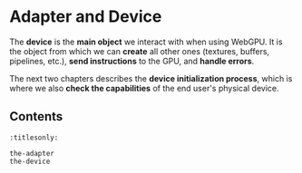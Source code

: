 Adapter and Device
==================

The **device** is the **main object** we interact with when using WebGPU. It is the object from which we can **create** all other ones (textures, buffers, pipelines, etc.), **send instructions** to the GPU, and **handle errors**.

The next two chapters describes the **device initialization process**, which is where we also **check the capabilities** of the end user's physical device.

Contents
--------

```{toctree}
:titlesonly:

the-adapter
the-device
```
